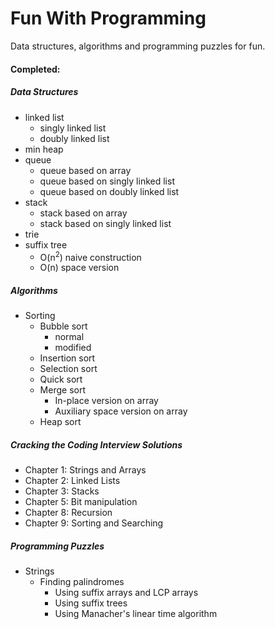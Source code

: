 Fun With Programming
==================

Data structures, algorithms and programming puzzles for fun.

#### Completed:

##### Data Structures
  - linked list
    - singly linked list
    - doubly linked list
  - min heap
  - queue
    - queue based on array
    - queue based on singly linked list
    - queue based on doubly linked list
  - stack
    - stack based on array
    - stack based on singly linked list
  - trie
  - suffix tree
    - O(n<sup>2</sup>) naive construction
    - O(n) space version

##### Algorithms
  - Sorting
    - Bubble sort
      - normal
      - modified
    - Insertion sort
    - Selection sort
    - Quick sort
    - Merge sort
      - In-place version on array
      - Auxiliary space version on array
    - Heap sort

##### Cracking the Coding Interview Solutions
  - Chapter 1: Strings and Arrays
  - Chapter 2: Linked Lists
  - Chapter 3: Stacks
  - Chapter 5: Bit manipulation
  - Chapter 8: Recursion
  - Chapter 9: Sorting and Searching

##### Programming Puzzles
  - Strings
    - Finding palindromes
      - Using suffix arrays and LCP arrays
      - Using suffix trees
      - Using Manacher's linear time algorithm
